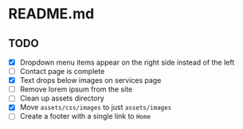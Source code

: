 # README.md

## TODO

- [x] Dropdown menu items appear on the right side instead of the left
- [ ] Contact page is complete
- [x] Text drops below images on services page
- [ ] Remove lorem ipsum from the site
- [ ] Clean up assets directory
- [x] Move `assets/css/images` to just `assets/images`
- [ ] Create a footer with a single link to `Home`
